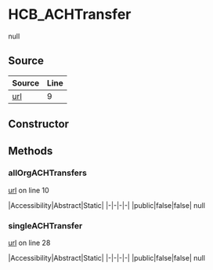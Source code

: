 # HCB_ACHTransfer

null
## Source
|Source|Line|
|-|-|
|[url](https://github.com/devramsean0/hcb.js/blob/90a2904/src/api_endpoints/ACH_transfer.ts#L9)|9|
## Constructor
## Methods
### allOrgACHTransfers
[url](https://github.com/devramsean0/hcb.js/blob/90a2904/src/api_endpoints/ACH_transfer.ts#L10) on line 10  

|Accessibility|Abstract|Static|
|-|-|-|-|
|public|false|false|
null

### singleACHTransfer
[url](https://github.com/devramsean0/hcb.js/blob/90a2904/src/api_endpoints/ACH_transfer.ts#L28) on line 28  

|Accessibility|Abstract|Static|
|-|-|-|-|
|public|false|false|
null
